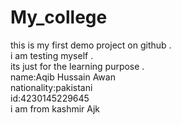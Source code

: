 # My_college
this is my first demo project on github .<br> i am testing myself .<br> its just for the learning purpose .<br>
name:Aqib Hussain Awan<br> 
nationality:pakistani<br>
id:4230145229645<br>
i am from kashmir Ajk